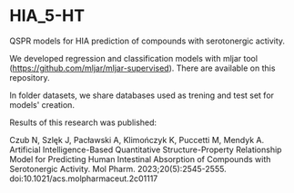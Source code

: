 # HIA_5-HT
QSPR models for HIA prediction of compounds with serotonergic activity.

We developed regression and classification models with mljar tool (https://github.com/mljar/mljar-supervised).
There are available on this repository.

In folder datasets, we share databases used as trening and test set for models' creation.

Results of this research was published:

Czub N, Szlęk J, Pacławski A, Klimończyk K, Puccetti M, Mendyk A. Artificial Intelligence-Based Quantitative Structure-Property Relationship Model for Predicting Human Intestinal Absorption of Compounds with Serotonergic Activity. Mol Pharm. 2023;20(5):2545-2555. doi:10.1021/acs.molpharmaceut.2c01117
